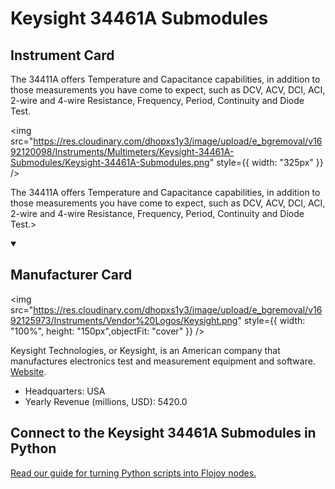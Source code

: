
# Keysight 34461A Submodules

## Instrument Card

<div className="flex">

<div>

The 34411A offers Temperature and Capacitance capabilities, in addition to those measurements you have come to expect, such as DCV, ACV, DCI, ACI, 2-wire and 4-wire Resistance, Frequency, Period, Continuity and Diode Test.

</div>

<img src="https://res.cloudinary.com/dhopxs1y3/image/upload/e_bgremoval/v1692120098/Instruments/Multimeters/Keysight-34461A-Submodules/Keysight-34461A-Submodules.png" style={{ width: "325px" }} />

</div>

The 34411A offers Temperature and Capacitance capabilities, in addition to those measurements you have come to expect, such as DCV, ACV, DCI, ACI, 2-wire and 4-wire Resistance, Frequency, Period, Continuity and Diode Test.>

<details open>
<summary><h2>Manufacturer Card</h2></summary>

<img src="https://res.cloudinary.com/dhopxs1y3/image/upload/e_bgremoval/v1692125973/Instruments/Vendor%20Logos/Keysight.png" style={{ width: "100%", height: "150px",objectFit: "cover" }} />

Keysight Technologies, or Keysight, is an American company that manufactures electronics test and measurement equipment and software. <a href="https://www.keysight.com/us/en/home.html">Website</a>.

<ul>
  <li>Headquarters: USA</li>
  <li>Yearly Revenue (millions, USD): 5420.0</li>
</ul>
</details>

## Connect to the Keysight 34461A Submodules in Python

[Read our guide for turning Python scripts into Flojoy nodes.](https://docs.flojoy.ai/custom-nodes/creating-custom-node/)



